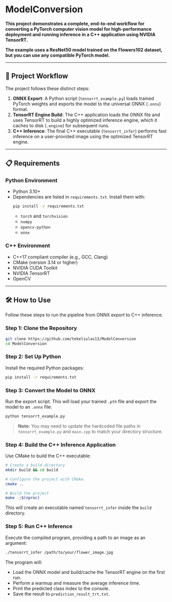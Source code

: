 # ModelConversion

**This project demonstrates a complete, end-to-end workflow for converting a PyTorch computer vision model for high-performance deployment and running inference in a C++ application using NVIDIA TensorRT.**

**The example uses a ResNet50 model trained on the Flowers102 dataset, but you can use any compatible PyTorch model.**

---

## 🚀 Project Workflow

The project follows these distinct steps:

1. **ONNX Export**: A Python script (`tensorrt_example.py`) loads trained PyTorch weights and exports the model to the universal ONNX (`.onnx`) format.
2. **TensorRT Engine Build**: The C++ application loads the ONNX file and uses TensorRT to build a highly optimized inference engine, which it caches to disk (`.engine`) for subsequent runs.
3. **C++ Inference**: The final C++ executable (`tensorrt_infer`) performs fast inference on a user-provided image using the optimized TensorRT engine.

---

## 📋 Requirements

### Python Environment

- Python 3.10+
- Dependencies are listed in `requirements.txt`. Install them with:
    ```bash
    pip install -r requirements.txt
    ```
    - `torch` and `torchvision`
    - `numpy`
    - `opencv-python`
    - `onnx`

### C++ Environment

- C++17 compliant compiler (e.g., GCC, Clang)
- CMake (version 3.14 or higher)
- NVIDIA CUDA Toolkit
- NVIDIA TensorRT
- OpenCV

---

## 🛠️ How to Use

Follow these steps to run the pipeline from ONNX export to C++ inference.

### Step 1: Clone the Repository

```bash
git clone https://github.com/tekeliulas13/ModelConversion
cd ModelConversion
```

### Step 2: Set Up Python

Install the required Python packages:

```bash
pip install -r requirements.txt
```

### Step 3: Convert the Model to ONNX

Run the export script. This will load your trained `.pth` file and export the model to an `.onnx` file:

```bash
python tensorrt_example.py
```

> **Note:** You may need to update the hardcoded file paths in `tensorrt_example.py` and `main.cpp` to match your directory structure.

### Step 4: Build the C++ Inference Application

Use CMake to build the C++ executable:

```bash
# Create a build directory
mkdir build && cd build

# Configure the project with CMake.
cmake ..

# Build the project
make -j$(nproc)
```

This will create an executable named `tensorrt_infer` inside the `build` directory.

### Step 5: Run C++ Inference

Execute the compiled program, providing a path to an image as an argument:

```bash
./tensorrt_infer /path/to/your/flower_image.jpg
```

The program will:

- Load the ONNX model and build/cache the TensorRT engine on the first run.
- Perform a warmup and measure the average inference time.
- Print the predicted class index to the console.
- Save the result to `prediction_result_trt.txt`.
